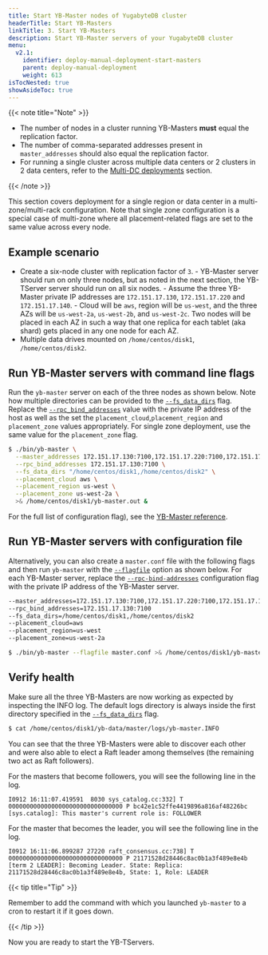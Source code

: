 ```yaml
---
title: Start YB-Master nodes of YugabyteDB cluster
headerTitle: Start YB-Masters
linkTitle: 3. Start YB-Masters
description: Start YB-Master servers of your YugabyteDB cluster
menu:
  v2.1:
    identifier: deploy-manual-deployment-start-masters
    parent: deploy-manual-deployment
    weight: 613
isTocNested: true
showAsideToc: true
---
```


{{< note title="Note" >}}

- The number of nodes in a cluster running YB-Masters **must** equal the replication factor.
- The number of comma-separated addresses present in `master_addresses` should also equal the replication factor.
- For running a single cluster across multiple data centers or 2 clusters in 2 data centers, refer to the [Multi-DC deployments](../../../deploy/multi-dc/) section.

{{< /note >}}

This section covers deployment for a single region or data center in a multi-zone/multi-rack configuration. Note that single zone configuration is a special case of multi-zone where all placement-related flags are set to the same value across every node.

## Example scenario

- Create a six-node cluster with replication factor of `3`.
      - YB-Master server should run on only three nodes, but as noted in the next section, the YB-TServer server should run on all six nodes.
      - Assume the three YB-Master private IP addresses are `172.151.17.130`, `172.151.17.220` and `172.151.17.140`.
      - Cloud will be `aws`, region will be `us-west`, and the three AZs will be `us-west-2a`, `us-west-2b`, and `us-west-2c`. Two nodes will be placed in each AZ in such a way that one replica for each tablet (aka shard) gets placed in any one node for each AZ. 
- Multiple data drives mounted on `/home/centos/disk1`, `/home/centos/disk2`.

## Run YB-Master servers with command line flags

Run the `yb-master` server on each of the three nodes as shown below. Note how multiple directories can be provided to the [`--fs_data_dirs`](../../../reference/configuration/yb-master/#fs-data-dirs) flag. Replace the [`--rpc_bind_addresses`](../../../reference/configuration/yb-master/#rpc-bind-addresses) value with the private IP address of the host as well as the set the `placement_cloud`,`placement_region` and `placement_zone` values appropriately. For single zone deployment, use the same value for the `placement_zone` flag.

```sh
$ ./bin/yb-master \
  --master_addresses 172.151.17.130:7100,172.151.17.220:7100,172.151.17.140:7100 \
  --rpc_bind_addresses 172.151.17.130:7100 \
  --fs_data_dirs "/home/centos/disk1,/home/centos/disk2" \
  --placement_cloud aws \
  --placement_region us-west \
  --placement_zone us-west-2a \
  >& /home/centos/disk1/yb-master.out &
```

For the full list of configuration flag), see the [YB-Master reference](../../../reference/configuration/yb-master/).

## Run YB-Master servers with configuration file

Alternatively, you can also create a `master.conf` file with the following flags and then run `yb-master` with the [`--flagfile`](../../../reference/configuration/yb-master/#flagfile) option as shown below. For each YB-Master server, replace the [`--rpc-bind-addresses`](../../../reference/configuration/yb-master/#rpc-bind-addresses) configuration flag with the private IP address of the YB-Master server.

```sh
--master_addresses=172.151.17.130:7100,172.151.17.220:7100,172.151.17.140:7100
--rpc_bind_addresses=172.151.17.130:7100
--fs_data_dirs=/home/centos/disk1,/home/centos/disk2
--placement_cloud=aws 
--placement_region=us-west 
--placement_zone=us-west-2a 
```

```sh
$ ./bin/yb-master --flagfile master.conf >& /home/centos/disk1/yb-master.out &
```

## Verify health

Make sure all the three YB-Masters are now working as expected by inspecting the INFO log. The default logs directory is always inside the first directory specified in the [`--fs_data_dirs`](../../../reference/configuration/yb-master/#fs-data-dirs) flag.

```sh
$ cat /home/centos/disk1/yb-data/master/logs/yb-master.INFO
```

You can see that the three YB-Masters were able to discover each other and were also able to elect a Raft leader among themselves (the remaining two act as Raft followers).

For the masters that become followers, you will see the following line in the log.

```
I0912 16:11:07.419591  8030 sys_catalog.cc:332] T 00000000000000000000000000000000 P bc42e1c52ffe4419896a816af48226bc [sys.catalog]: This master's current role is: FOLLOWER
```

For the master that becomes the leader, you will see the following line in the log.

```
I0912 16:11:06.899287 27220 raft_consensus.cc:738] T 00000000000000000000000000000000 P 21171528d28446c8ac0b1a3f489e8e4b [term 2 LEADER]: Becoming Leader. State: Replica: 21171528d28446c8ac0b1a3f489e8e4b, State: 1, Role: LEADER
```

{{< tip title="Tip" >}}

Remember to add the command with which you launched `yb-master` to a cron to restart it if it goes down.

{{< /tip >}}

Now you are ready to start the YB-TServers.
